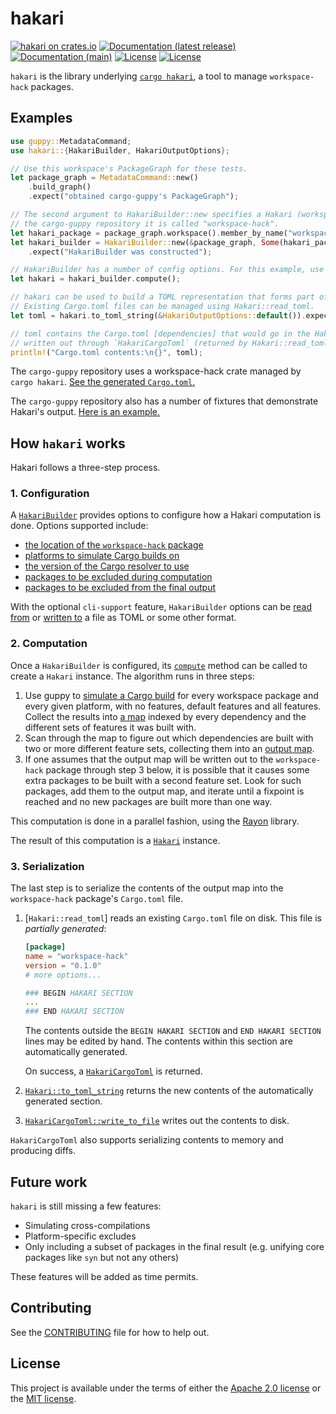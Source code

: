 # hakari

[![hakari on crates.io](https://img.shields.io/crates/v/hakari)](https://crates.io/crates/hakari) [![Documentation (latest release)](https://docs.rs/hakari/badge.svg)](https://docs.rs/hakari/) [![Documentation (main)](https://img.shields.io/badge/docs-main-brightgreen)](https://facebookincubator.github.io/cargo-guppy/rustdoc/hakari/) [![License](https://img.shields.io/badge/license-Apache-green.svg)](../../LICENSE-APACHE) [![License](https://img.shields.io/badge/license-MIT-green.svg)](../../LICENSE-MIT)

`hakari` is the library underlying [`cargo hakari`](https://docs.rs/cargo-hakari/*), a tool to
manage `workspace-hack` packages.

## Examples

```rust
use guppy::MetadataCommand;
use hakari::{HakariBuilder, HakariOutputOptions};

// Use this workspace's PackageGraph for these tests.
let package_graph = MetadataCommand::new()
    .build_graph()
    .expect("obtained cargo-guppy's PackageGraph");

// The second argument to HakariBuilder::new specifies a Hakari (workspace-hack) package. For
// the cargo-guppy repository it is called "workspace-hack".
let hakari_package = package_graph.workspace().member_by_name("workspace-hack").unwrap().id();
let hakari_builder = HakariBuilder::new(&package_graph, Some(hakari_package))
    .expect("HakariBuilder was constructed");

// HakariBuilder has a number of config options. For this example, use the defaults.
let hakari = hakari_builder.compute();

// hakari can be used to build a TOML representation that forms part of a Cargo.toml file.
// Existing Cargo.toml files can be managed using Hakari::read_toml.
let toml = hakari.to_toml_string(&HakariOutputOptions::default()).expect("TOML output was constructed");

// toml contains the Cargo.toml [dependencies] that would go in the Hakari package. It can be
// written out through `HakariCargoToml` (returned by Hakari::read_toml) or manually.
println!("Cargo.toml contents:\n{}", toml);
```

The `cargo-guppy` repository uses a workspace-hack crate managed by `cargo hakari`. [See the
generated `Cargo.toml`.](https://github.com/facebookincubator/cargo-guppy/blob/main/workspace-hack/Cargo.toml)

The `cargo-guppy` repository also has a number of fixtures that demonstrate Hakari's output.
[Here is an example.](https://github.com/facebookincubator/cargo-guppy/blob/main/fixtures/guppy/hakari/metadata_guppy_869476c-1.toml)

## How `hakari` works

Hakari follows a three-step process.

### 1. Configuration

A [`HakariBuilder`](HakariBuilder) provides options to configure how a Hakari computation is done. Options supported
include:
* [the location of the `workspace-hack` package](HakariBuilder::new)
* [platforms to simulate Cargo builds on](HakariBuilder::set_platforms)
* [the version of the Cargo resolver to use](HakariBuilder::set_resolver)
* [packages to be excluded during computation](HakariBuilder::add_traversal_excludes)
* [packages to be excluded from the final output](HakariBuilder::add_final_excludes)

With the optional `cli-support` feature, `HakariBuilder` options can be
[read from](HakariBuilder::from_summary) or [written to](HakariBuilder::to_summary)
a file as TOML or some other format.

### 2. Computation

Once a `HakariBuilder` is configured, its [`compute`](HakariBuilder::compute) method can be
called to create a `Hakari` instance. The algorithm runs in three steps:

1. Use guppy to [simulate a Cargo build](guppy::graph::cargo) for every workspace package and
   every given platform, with no features, default features and all features. Collect the
   results into
   [a map](internals::ComputedMap) indexed by every dependency and the different sets of
   features it was built with.
2. Scan through the map to figure out which dependencies are built with two or more
   different feature sets, collecting them into an [output map](internals::OutputMap).
3. If one assumes that the output map will be written out to the `workspace-hack` package
   through step 3 below, it is possible that it causes some extra packages to be built with a
   second feature set. Look for such packages, add them to the output map, and iterate until a
   fixpoint is reached and no new packages are built more than one way.

This computation is done in a parallel fashion, using the [Rayon](rayon) library.

The result of this computation is a [`Hakari`](Hakari) instance.

### 3. Serialization

The last step is to serialize the contents of the output map into the `workspace-hack` package's
`Cargo.toml` file.

1. [`Hakari::read_toml`] reads an existing `Cargo.toml` file on disk. This file is
   *partially generated*:

   ```toml
   [package]
   name = "workspace-hack"
   version = "0.1.0"
   # more options...

   ### BEGIN HAKARI SECTION
   ...
   ### END HAKARI SECTION
   ```

   The contents outside the `BEGIN HAKARI SECTION` and `END HAKARI SECTION` lines may be
   edited by hand. The contents within this section are automatically generated.

   On success, a [`HakariCargoToml`](HakariCargoToml) is returned.

2. [`Hakari::to_toml_string`](Hakari::to_toml_string) returns the new contents of the
   automatically generated section.
3. [`HakariCargoToml::write_to_file`](HakariCargoToml::write_to_file) writes out the contents
   to disk.

`HakariCargoToml` also supports serializing contents to memory and producing diffs.

## Future work

`hakari` is still missing a few features:

* Simulating cross-compilations
* Platform-specific excludes
* Only including a subset of packages in the final result (e.g. unifying core packages like
  `syn` but not any others)

These features will be added as time permits.

## Contributing

See the [CONTRIBUTING](../../CONTRIBUTING.md) file for how to help out.

## License

This project is available under the terms of either the [Apache 2.0 license](../../LICENSE-APACHE) or the [MIT
license](../../LICENSE-MIT).

<!--
README.md is generated from README.tpl by cargo readme. To regenerate:

cargo install cargo-readme
cargo readme > README.md
-->
